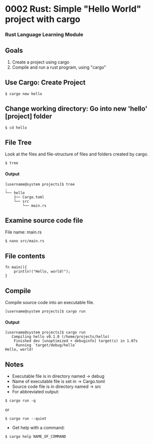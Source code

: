 # 0002 Rust: Simple "Hello World" project with cargo
### Rust Language Learning Module

## Goals
1. Create a project using cargo
2. Compile and run a rust program, using "cargo"

## Use Cargo: Create Project
```
$ cargo new hello
```

## Change working directory: Go into new 'hello' [project] folder
```
$ cd hello
```

## File Tree
Look at the files and file-structure of files and folders created by cargo.
```
$ tree
```
#### Output
```
[username@system projects]$ tree
.
└── hello
    ├── Cargo.toml
    └── src
        └── main.rs
```

## Examine source code file
File name: main.rs
```
$ nano src/main.rs 
```
## File contents
```
fn main(){
    println!("Hello, world!");
}
```

## Compile
Compile source code into an executable file.
```
[username@system projects]$ cargo run
```

#### Output
```
[username@system projects]$ cargo run
   Compiling hello v0.1.0 (/home/projects/hello)
    Finished dev [unoptimized + debuginfo] target(s) in 1.07s
     Running `target/debug/hello`
Hello, world!
```


## Notes
- Executable file is in directory named -> debug
- Name of executable file is set in -> Cargo.toml
- Source code file is in directory named -> src
- For abbreviated output:
```
$ cargo run -q
```
or
```
$ cargo run --quiet
```
- Get help with a command:
```
$ cargo help NAME_OF_COMMAND
```

